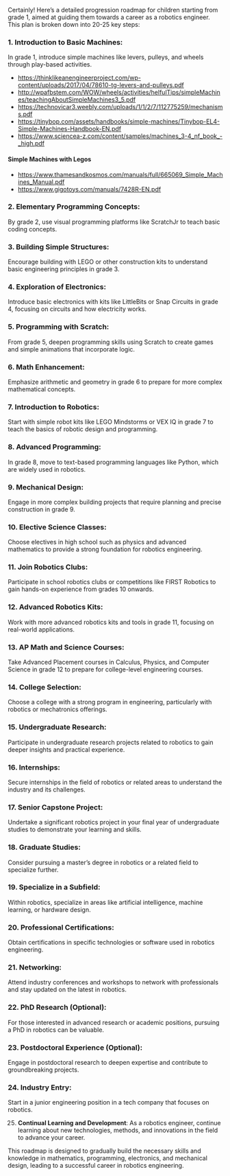 Certainly! Here’s a detailed progression roadmap for children starting from grade 1, aimed at guiding them towards a career as a robotics engineer. This plan is broken down into 20-25 key steps:


### 1. **Introduction to Basic Machines**: 
In grade 1, introduce simple machines like levers, pulleys, and wheels through play-based activities.
- https://thinklikeanengineerproject.com/wp-content/uploads/2017/04/78610-tg-levers-and-pulleys.pdf
- http://wpafbstem.com/WOW/wheels/activities/helfulTips/simpleMachines/teachingAboutSimpleMachines3_5.pdf
- https://technovicar3.weebly.com/uploads/1/1/2/7/112775259/mechanisms.pdf
- https://tinybop.com/assets/handbooks/simple-machines/Tinybop-EL4-Simple-Machines-Handbook-EN.pdf
- https://www.sciencea-z.com/content/samples/machines_3-4_nf_book_-_high.pdf

#### Simple Machines with Legos
- https://www.thamesandkosmos.com/manuals/full/665069_Simple_Machines_Manual.pdf
- https://www.gigotoys.com/manuals/7428R-EN.pdf

### 2. **Elementary Programming Concepts**: 
By grade 2, use visual programming platforms like ScratchJr to teach basic coding concepts.

### 3. **Building Simple Structures**: 
Encourage building with LEGO or other construction kits to understand basic engineering principles in grade 3.

### 4. **Exploration of Electronics**: 
Introduce basic electronics with kits like LittleBits or Snap Circuits in grade 4, focusing on circuits and how electricity works.

### 5. **Programming with Scratch**: 
From grade 5, deepen programming skills using Scratch to create games and simple animations that incorporate logic.

### 6. **Math Enhancement**: 
Emphasize arithmetic and geometry in grade 6 to prepare for more complex mathematical concepts.

### 7. **Introduction to Robotics**: 
Start with simple robot kits like LEGO Mindstorms or VEX IQ in grade 7 to teach the basics of robotic design and programming.

### 8. **Advanced Programming**: 
In grade 8, move to text-based programming languages like Python, which are widely used in robotics.

### 9. **Mechanical Design**: 
Engage in more complex building projects that require planning and precise construction in grade 9.

### 10. **Elective Science Classes**: 
Choose electives in high school such as physics and advanced mathematics to provide a strong foundation for robotics engineering.

### 11. **Join Robotics Clubs**: 
Participate in school robotics clubs or competitions like FIRST Robotics to gain hands-on experience from grades 10 onwards.

### 12. **Advanced Robotics Kits**: 
Work with more advanced robotics kits and tools in grade 11, focusing on real-world applications.

### 13. **AP Math and Science Courses**: 
Take Advanced Placement courses in Calculus, Physics, and Computer Science in grade 12 to prepare for college-level engineering courses.

### 14. **College Selection**: 
Choose a college with a strong program in engineering, particularly with robotics or mechatronics offerings.

### 15. **Undergraduate Research**: 
Participate in undergraduate research projects related to robotics to gain deeper insights and practical experience.

### 16. **Internships**: 
Secure internships in the field of robotics or related areas to understand the industry and its challenges.

### 17. **Senior Capstone Project**: 
Undertake a significant robotics project in your final year of undergraduate studies to demonstrate your learning and skills.

### 18. **Graduate Studies**: 
Consider pursuing a master’s degree in robotics or a related field to specialize further.

### 19. **Specialize in a Subfield**: 
Within robotics, specialize in areas like artificial intelligence, machine learning, or hardware design.

### 20. **Professional Certifications**: 
Obtain certifications in specific technologies or software used in robotics engineering.

### 21. **Networking**: 
Attend industry conferences and workshops to network with professionals and stay updated on the latest in robotics.

### 22. **PhD Research (Optional)**: 
For those interested in advanced research or academic positions, pursuing a PhD in robotics can be valuable.

### 23. **Postdoctoral Experience (Optional)**: 
Engage in postdoctoral research to deepen expertise and contribute to groundbreaking projects.

### 24. **Industry Entry**: 
Start in a junior engineering position in a tech company that focuses on robotics.

25. **Continual Learning and Development**: As a robotics engineer, continue learning about new technologies, methods, and innovations in the field to advance your career.

This roadmap is designed to gradually build the necessary skills and knowledge in mathematics, programming, electronics, and mechanical design, leading to a successful career in robotics engineering.
